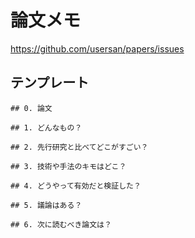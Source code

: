 # 論文メモ

https://github.com/usersan/papers/issues

## テンプレート

```
## 0. 論文

## 1. どんなもの？

## 2. 先行研究と比べてどこがすごい？

## 3. 技術や手法のキモはどこ？

## 4. どうやって有効だと検証した？

## 5. 議論はある？

## 6. 次に読むべき論文は？
```
